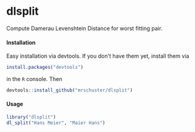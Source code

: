 # dlsplit
Compute Damerau Levenshtein Distance for worst fitting pair.

#### Installation

Easy installation via devtools. If you don't have them yet, install them via
```r
install.packages("devtools")
```
in the `R` console. Then
```r
devtools::install_github("mrschuster/dlsplit")
```

#### Usage
```r
library("dlsplit")
dl_split("Hans Meier", "Maier Hans")
```
